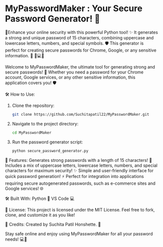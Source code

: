 # MyPasswordMaker : Your Secure Password Generator! 🎉
🔐Enhance your online security with this powerful Python tool! ✨ It generates a strong and unique password of 15 characters, combining uppercase and lowercase letters, numbers, and special symbols. 🛡️  This generator is perfect for creating secure passwords for Chrome, Google, or any sensitive information. 🚀 🔑💻💫

Welcome to MyPasswordMaker, the ultimate tool for generating strong and secure passwords! 💪 Whether you need a password for your Chrome account, Google services, or any other sensitive information, this application covers you! 🛡️

🛠️ How to Use:
1. Clone the repository:
   ```bash
   git clone https://github.com/Suchitapatil22/MyPasswordMaker.git
   
2. Navigate to the project directory:
   ```bash
   cd MyPasswordMaker

3. Run the password generator script:
     ```bash
   python secure_password_generator.py

🚀 Features:
Generates strong passwords with a length of 15 characters! 🔑
Includes a mix of uppercase letters, lowercase letters, numbers, and special characters for maximum security! ✨
Simple and user-friendly interface for quick password generation! ⚡
Perfect for integration into applications requiring secure autogenerated passwords, such as e-commerce sites and Google services! 🌐

🛠️ Built With:
Python 🐍
VS Code 💻

📜 License:
This project is licensed under the MIT License. Feel free to fork, clone, and customize it as you like!

👤 Credits:
Created by Suchita Patil Honshette. 🌟

Stay safe online and enjoy using MyPasswordMaker for all your password needs! 💻🔐
